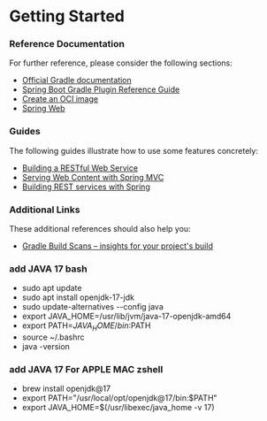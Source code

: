 # Getting Started

### Reference Documentation
For further reference, please consider the following sections:

* [Official Gradle documentation](https://docs.gradle.org)
* [Spring Boot Gradle Plugin Reference Guide](https://docs.spring.io/spring-boot/3.5.7-SNAPSHOT/gradle-plugin)
* [Create an OCI image](https://docs.spring.io/spring-boot/3.5.7-SNAPSHOT/gradle-plugin/packaging-oci-image.html)
* [Spring Web](https://docs.spring.io/spring-boot/3.5.7-SNAPSHOT/reference/web/servlet.html)

### Guides
The following guides illustrate how to use some features concretely:

* [Building a RESTful Web Service](https://spring.io/guides/gs/rest-service/)
* [Serving Web Content with Spring MVC](https://spring.io/guides/gs/serving-web-content/)
* [Building REST services with Spring](https://spring.io/guides/tutorials/rest/)

### Additional Links
These additional references should also help you:

* [Gradle Build Scans – insights for your project's build](https://scans.gradle.com#gradle)


### add JAVA 17 bash
* sudo apt update
* sudo apt install openjdk-17-jdk
* sudo update-alternatives --config java
* export JAVA_HOME=/usr/lib/jvm/java-17-openjdk-amd64
* export PATH=$JAVA_HOME/bin:$PATH
* source ~/.bashrc
* java -version

### add JAVA 17 For APPLE MAC zshell
* brew install openjdk@17
* export PATH="/usr/local/opt/openjdk@17/bin:$PATH"
* export JAVA_HOME=$(/usr/libexec/java_home -v 17)